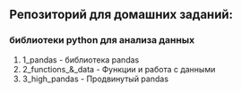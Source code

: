 ## Репозиторий для домашних заданий: 
### библиотеки python для анализа данных  

1) 1_pandas - библиотека pandas
2) 2_functions_&_data - Функции и работа с данными
3) 3_high_pandas - Продвинутый pandas
